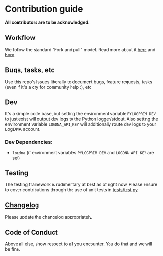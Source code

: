 # Contribution guide

**All contributors are to be acknowledged.**

## Workflow

We follow the standard "Fork and pull" model.  Read more about it [here](https://docs.github.com/en/github/collaborating-with-pull-requests/getting-started/about-collaborative-development-models#fork-and-pull-model) and [here](https://gist.github.com/Chaser324/ce0505fbed06b947d962)

## Bugs, tasks, etc

Use this repo's Issues liberally to document bugs, feature requests, tasks (even if it's a cry for community help :), etc

## Dev

It's a simple code base, but setting the environment variable `PYLOGPRIM_DEV` to just exist will output dev logs to the Python logger/stdout.  Also setting the environment variable `LOGDNA_API_KEY` will additionally route dev logs to your LogDNA account.

### Dev Dependencies:
* `logdna` (if environment variables `PYLOGPRIM_DEV` and `LOGDNA_API_KEY` are set)

## Testing

The testing framework is rudimentary at best as of right now. Please ensure to cover contributions through the use of unit tests in [tests/test.py](./tests/test.py)

## [Changelog](./CHANGELOG.md)

Please update the changelog appropriately.

## Code of Conduct

Above all else, show respect to all you encounter.  You do that and we will be fine.
